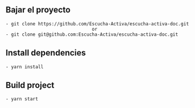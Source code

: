 ## Bajar el proyecto
    - git clone https://github.com/Escucha-Activa/escucha-activa-doc.git
                                    or
    - git clone git@github.com:Escucha-Activa/escucha-activa-doc.git

## Install dependencies
    - yarn install

## Build project
    - yarn start


